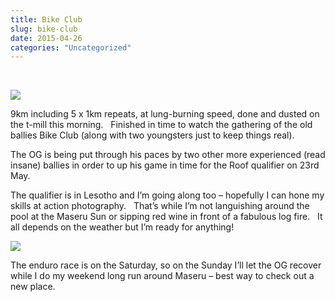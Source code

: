 ```yaml
---
title: Bike Club
slug: bike-club
date: 2015-04-26
categories: "Uncategorized"
---
```


<p> </p>
<p><img src="http://res.cloudinary.com/dy6grlu8z/image/upload/v1558842074/rbekgsppn5ujguobs2s6.jpg"/></p>
<p>9km including 5 x 1km repeats, at lung-burning speed, done and dusted on the t-mill this morning.   Finished in time to watch the gathering of the old ballies Bike Club (along with two youngsters just to keep things real).</p>
<p>The OG is being put through his paces by two other more experienced (read insane) ballies in order to up his game in time for the Roof qualifier on 23rd May.</p>
<p>The qualifier is in Lesotho and I’m going along too – hopefully I can hone my skills at action photography.   That’s while I’m not languishing around the pool at the Maseru Sun or sipping red wine in front of a fabulous log fire.   It all depends on the weather but I’m ready for anything!</p>
<p><img src="http://res.cloudinary.com/dy6grlu8z/image/upload/v1558842076/vuehlhkt6eq4w42b2ggs.jpg"/></p>
<p>The enduro race is on the Saturday, so on the Sunday I’ll let the OG recover while I do my weekend long run around Maseru – best way to check out a new place.</p>
<p> </p>







